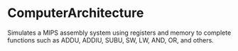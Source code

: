 # ComputerArchitecture
Simulates a MIPS assembly system using registers and memory to complete functions such as ADDU, ADDIU, SUBU, SW, LW, AND, OR, and others.
